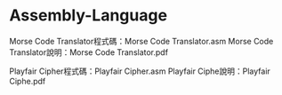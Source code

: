 # Assembly-Language
Morse Code Translator程式碼：Morse Code Translator.asm
Morse Code Translator說明：Morse Code Translator.pdf

Playfair Cipher程式碼：Playfair Cipher.asm
Playfair Ciphe說明：Playfair Ciphe.pdf
